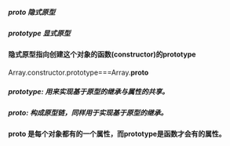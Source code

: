 ##### __proto__ 隐式原型
##### prototype 显式原型

#### 隐式原型指向创建这个对象的函数(constructor)的prototype

Array.constructor.prototype===Array.__proto__

##### prototype: 用来实现基于原型的继承与属性的共享。

##### __proto__: 构成原型链，同样用于实现基于原型的继承。
#### __proto__ 是每个对象都有的一个属性，而prototype是函数才会有的属性。